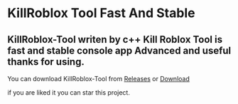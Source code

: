 # KillRoblox Tool Fast And Stable
## KillRoblox-Tool writen by c++ Kill Roblox Tool is fast and stable console app Advanced and useful thanks for using.

You can download KillRoblox-Tool from [Releases](https://github.com/DeveloperAlex0/KillRoblox-Tool-Fast/releases) or [Download](https://github.com/DeveloperAlex0/KillRoblox-Tool-Fast/releases/download/v1/KillRobloxTool.exe)

if you are liked it you can star this project.
